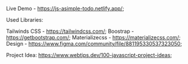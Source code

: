 Live Demo - https://js-asimple-todo.netlify.app/;

Used Libraries: 

Tailwinds CSS - https://tailwindcss.com/;
Boostrap - https://getbootstrap.com/;
Materializecss - https://materializecss.com/;
Design - https://www.figma.com/community/file/881195330537323050;

Project Idea:
https://www.webtips.dev/100-javascript-project-ideas;

